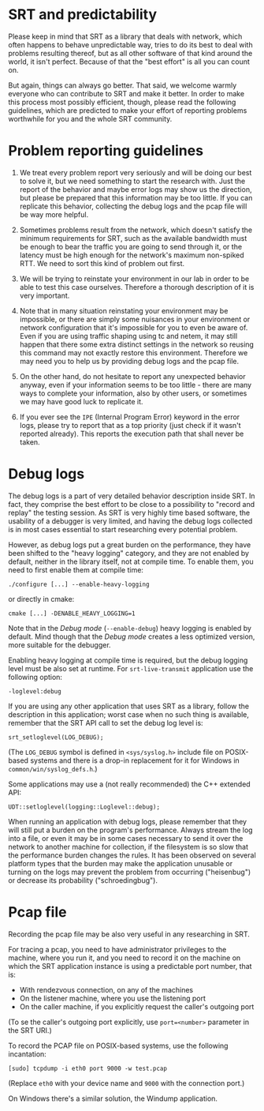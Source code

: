 SRT and predictability
======================

Please keep in mind that SRT as a library that deals with network, which often
happens to behave unpredictable way, tries to do its best to deal with problems
resulting thereof, but as all other software of that kind around the world, it
isn't perfect. Because of that the "best effort" is all you can count on.

But again, things can always go better. That said, we welcome warmly everyone
who can contribute to SRT and make it better. In order to make this process
most possibly efficient, though, please read the following guidelines, which
are predicted to make your effort of reporting problems worthwhile for you and
the whole SRT community.


Problem reporting guidelines
============================

1. We treat every problem report very seriously and will be doing our best to
solve it, but we need something to start the research with. Just the report of
the behavior and maybe error logs may show us the direction, but please be
prepared that this information may be too little. If you can replicate this
behavior, collecting the debug logs and the pcap file will be way more helpful.

2. Sometimes problems result from the network, which doesn't satisfy the
minimum requirements for SRT, such as the available bandwidth must be enough to
bear the traffic you are going to send through it, or the latency must be high
enough for the network's maximum non-spiked RTT. We need to sort this kind of
problem out first.

3. We will be trying to reinstate your environment in our lab in order to be
able to test this case ourselves. Therefore a thorough description of it is
very important.

4. Note that in many situation reinstating your environment may be impossible,
or there are simply some nuisances in your environment or network configuration
that it's impossible for you to even be aware of. Even if you are using traffic
shaping using tc and netem, it may still happen that there some extra distinct
settings in the network so reusing this command may not exactly restore this
environment. Therefore we may need you to help us by providing debug logs and
the pcap file.

5. On the other hand, do not hesitate to report any unexpected behavior anyway,
even if your information seems to be too little - there are many ways to
complete your information, also by other users, or sometimes we may have good
luck to replicate it.

6. If you ever see the `IPE` (Internal Program Error) keyword in the error
logs, please try to report that as a top priority (just check if it wasn't
reported already). This reports the execution path that shall never be taken.


Debug logs
==========

The debug logs is a part of very detailed behavior description inside SRT. In
fact, they comprise the best effort to be close to a possibility to "record and
replay" the testing session. As SRT is very highly time based software, the
usability of a debugger is very limited, and having the debug logs collected is
in most cases essential to start researching every potential problem.

However, as debug logs put a great burden on the performance, they have been
shifted to the "heavy logging" category, and they are not enabled by default,
neither in the library itself, not at compile time. To enable them, you need
to first enable them at compile time:

    ./configure [...] --enable-heavy-logging

or directly in cmake:

    cmake [...] -DENABLE_HEAVY_LOGGING=1

Note that in the *Debug mode* (`--enable-debug`) heavy logging is enabled by
default. Mind though that the *Debug mode* creates a less optimized version,
more suitable for the debugger.

Enabling heavy logging at compile time is required, but the debug logging level
must be also set at runtime. For `srt-live-transmit` application use the
following option:

    -loglevel:debug

If you are using any other application that uses SRT as a library, follow the
description in this application; worst case when no such thing is available,
remember that the SRT API call to set the debug log level is:

    srt_setloglevel(LOG_DEBUG);

(The `LOG_DEBUG` symbol is defined in `<sys/syslog.h>` include file on
POSIX-based systems and there is a drop-in replacement for it for Windows
in `common/win/syslog_defs.h`.)

Some applications may use a (not really recommended) the C++ extended API:

    UDT::setloglevel(logging::Loglevel::debug);

When running an application with debug logs, please remember that they will
still put a burden on the program's performance. Always stream the log into
a file, or even it may be in some cases necessary to send it over the network
to another machine for collection, if the filesystem is so slow that the
performance burden changes the rules. It has been observed on several platform
types that the burden may make the application unusable or turning on the logs
may prevent the problem from occurring ("heisenbug") or decrease its
probability ("schroedingbug").


Pcap file
=========

Recording the pcap file may be also very useful in any researching in SRT.

For tracing a pcap, you need to have administrator privileges to the machine,
where you run it, and you need to record it on the machine on which the SRT
application instance is using a predictable port number, that is:
 - With rendezvous connection, on any of the machines
 - On the listener machine, where you use the listening port
 - On the caller machine, if you explicitly request the caller's outgoing port

(To se the caller's outgoing port explicitly, use `port=<number>` parameter
in the SRT URI.)

To record the PCAP file on POSIX-based systems, use the following incantation:

	[sudo] tcpdump -i eth0 port 9000 -w test.pcap

(Replace `eth0` with your device name and `9000` with the connection port.)

On Windows there's a similar solution, the Windump application.




